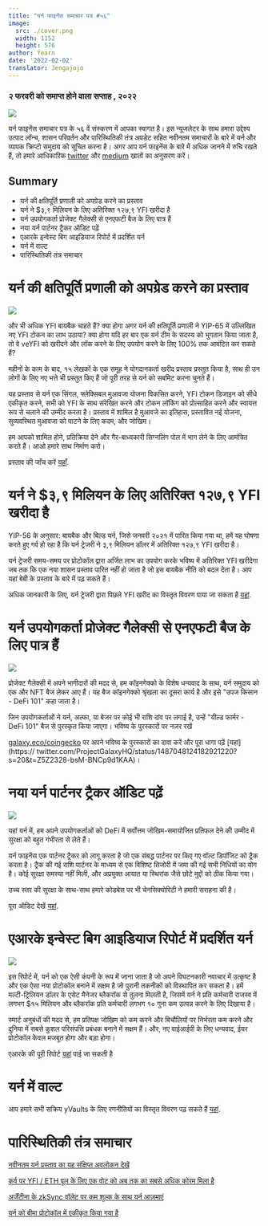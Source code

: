 ```yaml
---
title: "यर्न फाइनेंस समाचार पत्र #५६"
image:
  src: ./cover.png
  width: 1152
  height: 576
author: Yearn
date: '2022-02-02'
translator: Jengajojo
---
```

### २ फरवरी को समाप्त होने वाला सप्ताह , २०२२ 

![](./image1.jpg?w=1456&h=733)

यर्न फाइनेंस समाचार पत्र के ५६ वें संस्करण में आपका स्वागत है। इस न्यूजलेटर के साथ हमारा उद्देश्य उत्पाद लॉन्च, शासन परिवर्तन और पारिस्थितिकी तंत्र अपडेट सहित नवीनतम समाचारों के बारे में यर्न और व्यापक क्रिप्टो समुदाय को सूचित करना है। अगर आप यर्न फाइनेंस के बारे में अधिक जानने में रुचि रखते हैं, तो हमारे आधिकारिक [twitter](https://twitter.com/iearnfinance) और [medium](https://medium.com/iearn) खातों का अनुसरण करें।
## Summary

- यर्न की क्षतिपूर्ति प्रणाली को अपग्रेड करने का प्रस्ताव
- यर्न ने $३,९ मिलियन  के लिए अतिरिक्त १२७,९ YFI खरीदा है
- यर्न उपयोगकर्ता प्रोजेक्ट गैलेक्सी से एनएफटी बैज के लिए पात्र हैं
- नया यर्न पार्टनर ट्रैकर ऑडिट पढ़ें
- एआरके इन्वेस्ट बिग आइडियाज रिपोर्ट में प्रदर्शित यर्न 
- यर्न में वाल्ट
- पारिस्थितिकी तंत्र समाचार

# यर्न की क्षतिपूर्ति प्रणाली को अपग्रेड करने का प्रस्ताव

![](./image2.jpg?w=1456&h=1456)

और भी अधिक YFI बायबैक चाहते हैं? क्या होगा अगर यर्न की क्षतिपूर्ति प्रणाली ने YIP-65 में उल्लिखित नए YFI टोकन का लाभ उठाया? क्या होगा यदि हर बार एक यर्न टीम के सदस्य को भुगतान किया जाता है, तो वे veYFI को खरीदने और लॉक करने के लिए उपयोग करने के लिए 100% तक आवंटित कर सकते हैं?

महीनों के काम के बाद, १५ लेखकों के एक समूह ने योगदानकर्ता खरीद प्रस्ताव प्रस्तुत किया है, साथ ही उन लोगों के लिए नए भत्ते भी प्रस्तुत किए हैं जो पूरी तरह से यर्न  को सबमिट करना चुनते हैं।

यह प्रस्ताव से यर्न एक सिंगल, फ्लेक्सिबल मुआवजा योजना विकसित करने, YFI टोकन डिजाइन को सीधे एकीकृत करने, सभी को YFI के साथ संरेखित करने और टोकन लॉकिंग को प्रोत्साहित करने और स्वायत्त रूप से चलाने की उम्मीद करता है। प्रस्ताव में शामिल है मुआवजे का इतिहास, प्रस्तावित नई योजना, सुव्यवस्थित मुआवजा को पाटने के लिए कदम, और जोखिम।

हम आपको शामिल होने, प्रतिक्रिया देने और गैर-बाध्यकारी सिग्नलिंग पोल में भाग लेने के लिए आमंत्रित करते हैं। आओ हमारे साथ निर्माण करो।

प्रस्ताव की जाँच करें [यहाँ](https://gov.yearn.finance/t/proposal-streamlining-contributor-compensation/12247).


# यर्न ने $३,९ मिलियन  के लिए अतिरिक्त १२७,९ YFI खरीदा है

YIP-56 के अनुसार: बायबैक और बिल्ड यर्न, जिसे जनवरी २०२१  में पारित किया गया था, हमें यह घोषणा करते हुए गर्व हो रहा है कि यर्न ट्रेजरी ने ३,९ मिलियन डॉलर में अतिरिक्त १२७,९ YFI खरीदा है।

यर्न ट्रेजरी समय-समय पर प्रोटोकॉल द्वारा अर्जित लाभ का उपयोग करके भविष्य में अतिरिक्त YFI खरीदेगा जब तक कि एक नया शासन प्रस्ताव पारित नहीं हो जाता है जो इस बायबैक नीति को बदल देता है। आप यहां बेबी के प्रस्ताव के बारे में पढ़ सकते हैं।

अधिक जानकारी के लिए, यर्न ट्रेजरी द्वारा पिछले YFI खरीद का विस्तृत विवरण पाया जा सकता है [यहां](https://gov.yearn.finance/t/yfi-buyback-auctions/10491/3).

# यर्न उपयोगकर्ता प्रोजेक्ट गैलेक्सी से एनएफटी बैज के लिए पात्र हैं

![](./image3.jpg?w=680&h=372)

प्रोजेक्ट गैलेक्सी में अपने भागीदारों की मदद से, हम कॉइनगेक्को के विशेष धन्यवाद के साथ, यर्न समुदाय को एक और NFT बैज लेकर आए हैं। यह बैज कॉइनगेक्को श्रृंखला का दूसरा कार्य है और इसे "उपज किसान - DeFi 101" कहा जाता है।

जिन उपयोगकर्ताओं ने यर्न, अल्फा, या बेजर पर कोई भी राशि दांव पर लगाई है, उन्हें "यील्ड फार्मर - DeFi 101" बैज से पुरस्कृत किया जाएगा। भविष्य के पुरस्कारों पर नज़र रखें

[galaxy.eco/coingecko](https://twitter.com/ProjectGalaxyHQ/status/1487048124182921220?s=20&t=Z5Z2328-bsM-BNCp9d1KAA) पर अपने भविष्य के पुरस्कारों का दावा करें और पूरा धागा पढ़ें [यहां](https:// twitter.com/ProjectGalaxyHQ/status/1487048124182921220?s=20&t=Z5Z2328-bsM-BNCp9d1KAA)।

# नया यर्न पार्टनर ट्रैकर ऑडिट पढ़ें

![](./image4.jpg?w=1456&h=819)

यहां यर्न में, हम अपने उपयोगकर्ताओं को DeFi में सर्वोत्तम जोखिम-समायोजित प्रतिफल देने की उम्मीद में सुरक्षा को बहुत गंभीरता से लेते हैं।

यर्न फाइनेंस एक पार्टनर ट्रैकर को लागू करता है जो एक संबद्ध पार्टनर पर किए गए वॉल्ट डिपॉजिट को ट्रैक करता है। ट्रैक की गई राशि पार्टनर के माध्यम से एक विशिष्ट तिजोरी में जमा की गई सभी निधियों का योग है। कोई सुरक्षा समस्या नहीं मिली, और अप्रयुक्त आयात या स्थिरांक जैसे छोटे मुद्दों को ठीक किया गया।

उच्च स्तर की सुरक्षा के साथ-साथ हमारे कोडबेस पर भी चेनसिक्योरिटी ने हमारी सराहना की है।

पूरा ऑडिट देखें [यहां](https://chainsecurity.com/security-audit/yearn-finance-partner-tracker/).

# एआरके इन्वेस्ट बिग आइडियाज रिपोर्ट में प्रदर्शित यर्न 

![](./image5.jpg?w=1456&h=819)

इस रिपोर्ट में, यर्न को एक ऐसी कंपनी के रूप में जाना जाता है जो अपने विघटनकारी नवाचार में उत्कृष्ट है और एक ऐसा नया प्रोटोकॉल बनाने में सक्षम है जो पुरानी तकनीकों को विस्थापित कर सकता है। हमें मल्टी-ट्रिलियन डॉलर के एसेट मैनेजर ब्लैकरॉक से तुलना मिलती है, जिसमें यर्न ने प्रति कर्मचारी राजस्व में लगभग $१५ मिलियन और ब्लैकरॉक प्रति कर्मचारी लगभग १० गुना कम उत्पन्न करने के लिए दिखाया है।

स्मार्ट अनुबंधों की मदद से, हम प्रतिपक्ष जोखिम को कम करने और बिचौलियों पर निर्भरता कम करने और दुनिया में सबसे कुशल परिसंपत्ति प्रबंधक बनाने में सक्षम हैं। और, नए वाईआईपी के लिए धन्यवाद, ईयर प्रोटोकॉल केवल मजबूत होगा और बड़ा होगा।

एआरके की पूरी रिपोर्ट [यहां](https://research.ark-invest.com/hubfs/1_Download_Files_ARK-Invest/White_Papers/ARK_BigIdeas2022.pdf?hsCtaTracking=217bbc93-a71a-4c2b-9959-0842b6fe301c%7C2653a4d0-af35-42f0-853a-c5f90f002abb) पाई जा सकती है

# यर्न में वाल्ट

आप हमारे सभी सक्रिय yVaults के लिए रणनीतियों का विस्तृत विवरण पढ़ सकते हैं [यहां](https://medium.com/yearn-state-of-the-vaults/the-vaults-at-yearn-9237905ffed3).

# पारिस्थितिकी तंत्र समाचार

[नवीनतम यर्न प्रस्ताव का यह संक्षिप्त अवलोकन देखें](https://twitter.com/0x7d54/status/1487252998023745540)

[कर्व पर YFI / ETH पूल के लिए एक वोट को अब तक का सबसे अधिक कोरम मिला है](https://twitter.com/CurveFinance/status/1487764860553371648)

[अर्जेंटीना के zkSync वॉलेट पर कम शुल्क के साथ यर्न आज़माएं](https://twitter.com/argentHQ/status/1487014855592849414)

[यर्न को बीमा प्रोटोकॉल में एकीकृत किया गया है](https://twitter.com/SolaceFi/status/1486145688291487749?s=20&t=fTfbPYIAOA5xVim5BETQZQ)
